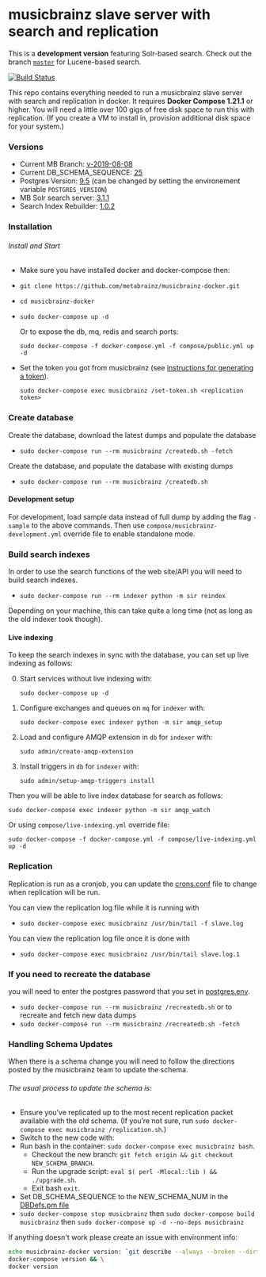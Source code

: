 musicbrainz slave server with search and replication
==================

This is a **development version** featuring Solr-based search.
Check out the branch [`master`](https://github.com/metabrainz/musicbrainz-docker/tree/master) for Lucene-based search.

[![Build Status](https://travis-ci.org/metabrainz/musicbrainz-docker.svg?branch=mbvm-38-dev)](https://travis-ci.org/metabrainz/musicbrainz-docker)

This repo contains everything needed to run a musicbrainz slave server with search and replication in docker.
It requires **Docker Compose 1.21.1** or higher.
You will need a little over 100 gigs of free disk space to run this with replication.
(If you create a VM to install in, provision additional disk space for your system.)

### Versions
* Current MB Branch: [v-2019-08-08](musicbrainz-dockerfile/Dockerfile#L32)
* Current DB_SCHEMA_SEQUENCE: [25](musicbrainz-dockerfile/DBDefs.pm#L112)
* Postgres Version: [9.5](docker-compose.yml)
  (can be changed by setting the environement variable `POSTGRES_VERSION`)
* MB Solr search server: [3.1.1](solr-dockerfile/Dockerfile#L1)
* Search Index Rebuilder: [1.0.2](sir-dockerfile/Dockerfile#L31)

### Installation

###### Install and Start
* Make sure you have installed docker and docker-compose then:
* `git clone https://github.com/metabrainz/musicbrainz-docker.git`
* `cd musicbrainz-docker`
* `sudo docker-compose up -d`

  Or to expose the db, mq, redis and search ports:

  `sudo docker-compose -f docker-compose.yml -f compose/public.yml up -d`
* Set the token you got from musicbrainz (see [instructions for generating a token](http://blog.musicbrainz.org/2015/05/19/schema-change-release-2015-05-18-including-upgrade-instructions/)).

  `sudo docker-compose exec musicbrainz /set-token.sh <replication token>`

### Create database
Create the database, download the latest dumps and populate the database

* `sudo docker-compose run --rm musicbrainz /createdb.sh -fetch`

Create the database, and populate the database with existing dumps

* `sudo docker-compose run --rm musicbrainz /createdb.sh`

#### Development setup

For development, load sample data instead of full dump by adding the flag `-sample` to the above commands.
Then use `compose/musicbrainz-development.yml` override file to enable standalone mode.

### Build search indexes
In order to use the search functions of the web site/API you will need to build search indexes.

* `sudo docker-compose run --rm indexer python -m sir reindex`

Depending on your machine, this can take quite a long time (not as long as the old indexer took though).

#### Live indexing
To keep the search indexes in sync with the database, you can set up live indexing as follows:

0. Start services without live indexing with:

   `sudo docker-compose up -d`

1. Configure exchanges and queues on `mq` for `indexer` with:

   `sudo docker-compose exec indexer python -m sir amqp_setup`

2. Load and configure AMQP extension in `db` for `indexer` with:

   `sudo admin/create-amqp-extension`

3. Install triggers in `db` for `indexer` with:

   `sudo admin/setup-amqp-triggers install`

Then you will be able to live index database for search as follows:

  `sudo docker-compose exec indexer python -m sir amqp_watch`

Or using `compose/live-indexing.yml` override file:

   `sudo docker-compose -f docker-compose.yml -f compose/live-indexing.yml up -d`

### Replication
Replication is run as a cronjob, you can update the [crons.conf](musicbrainz-dockerfile/scripts/crons.conf) file to change when replication will be run.

You can view the replication log file while it is running with
* `sudo docker-compose exec musicbrainz /usr/bin/tail -f slave.log`

You can view the replication log file once it is done with
* `sudo docker-compose exec musicbrainz /usr/bin/tail slave.log.1`

### If you need to recreate the database
you will need to enter the postgres password that you set in [postgres.env](postgres-dockerfile/postgres.env).
* `sudo docker-compose run --rm musicbrainz /recreatedb.sh`
or to recreate and fetch new data dumps
* `sudo docker-compose run --rm musicbrainz /recreatedb.sh -fetch`

### Handling Schema Updates
When there is a schema change you will need to follow the directions posted by the musicbrainz team to update the schema.

###### The usual process to update the schema is:

* Ensure you’ve replicated up to the most recent replication packet available with the old schema.
  (If you’re not sure, run `sudo docker-compose exec musicbrainz /replication.sh`.)
* Switch to the new code with:
* Run bash in the container: `sudo docker-compose exec musicbrainz bash`.
  * Checkout the new branch: `git fetch origin && git checkout NEW_SCHEMA_BRANCH`.
  * Run the upgrade script: `eval $( perl -Mlocal::lib ) && ./upgrade.sh`.
  * Exit bash `exit`.
* Set DB_SCHEMA_SEQUENCE to the NEW_SCHEMA_NUM in the [DBDefs.pm file](musicbrainz-dockerfile/DBDefs.pm#L112)
* `sudo docker-compose stop musicbrainz` then `sudo docker-compose build musicbrainz` then `sudo docker-compose up -d --no-deps musicbrainz`

If anything doesn't work please create an issue with environment info:
```bash
echo musicbrainz-docker version: `git describe --always --broken --dirty --tags` && \
docker-compose version && \
docker version
```
